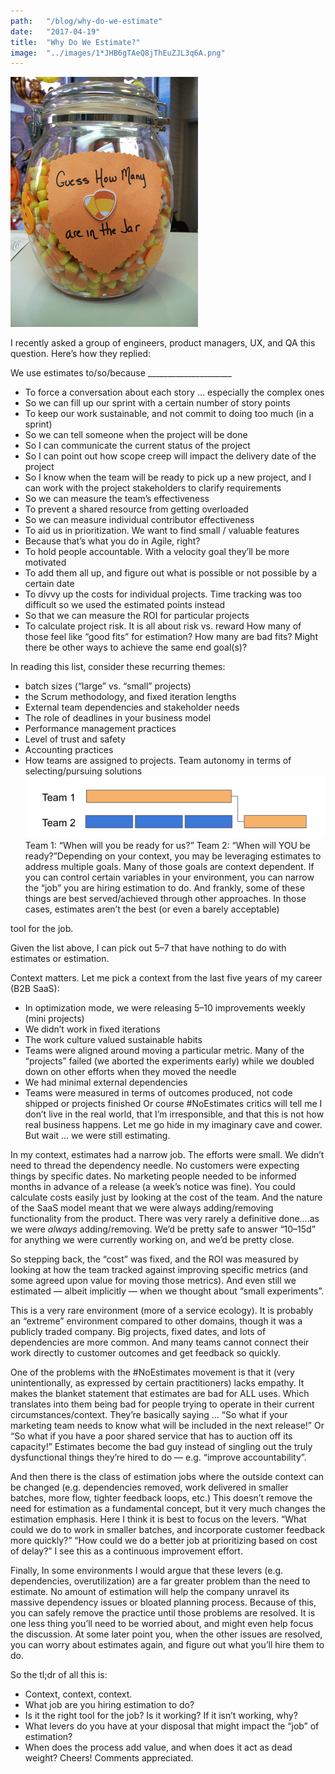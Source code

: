 ```yaml
---
path:	"/blog/why-do-we-estimate"
date:	"2017-04-19"
title:	"Why Do We Estimate?"
image:	"../images/1*JHB6gTAeQ8jThEuZJL3q6A.png"
---
```


![](../images/1*JHB6gTAeQ8jThEuZJL3q6A.png)

I recently asked a group of engineers, product managers, UX, and QA this question. Here’s how they replied:

We use estimates to/so/because \_\_\_\_\_\_\_\_\_\_\_\_\_\_\_\_\_\_\_\_\_

* To force a conversation about each story … especially the complex ones
* So we can fill up our sprint with a certain number of story points
* To keep our work sustainable, and not commit to doing too much (in a sprint)
* So we can tell someone when the project will be done
* So I can communicate the current status of the project
* So I can point out how scope creep will impact the delivery date of the project
* So I know when the team will be ready to pick up a new project, and I can work with the project stakeholders to clarify requirements
* So we can measure the team’s effectiveness
* To prevent a shared resource from getting overloaded
* So we can measure individual contributor effectiveness
* To aid us in prioritization. We want to find small / valuable features
* Because that’s what you do in Agile, right?
* To hold people accountable. With a velocity goal they’ll be more motivated
* To add them all up, and figure out what is possible or not possible by a certain date
* To divvy up the costs for individual projects. Time tracking was too difficult so we used the estimated points instead
* So that we can measure the ROI for particular projects
* To calculate project risk. It is all about risk vs. reward
How many of those feel like “good fits” for estimation? How many are bad fits? Might there be other ways to achieve the same end goal(s)?

In reading this list, consider these recurring themes:

* batch sizes (“large” vs. “small” projects)
* the Scrum methodology, and fixed iteration lengths
* External team dependencies and stakeholder needs
* The role of deadlines in your business model
* Performance management practices
* Level of trust and safety
* Accounting practices
* How teams are assigned to projects. Team autonomy in terms of selecting/pursuing solutions
![](../images/1*vmGOGEjn2TXlmaIoj0wQNg.png)Team 1: “When will you be ready for us?” Team 2: “When will YOU be ready?”Depending on your context, you may be leveraging estimates to address multiple goals. Many of those goals are context dependent. If you can control certain variables in your environment, you can narrow the “job” you are hiring estimation to do. And frankly, some of these things are best served/achieved through other approaches. In those cases, estimates aren’t the best (or even a barely acceptable)

 tool for the job.

Given the list above, I can pick out 5–7 that have nothing to do with estimates or estimation.

Context matters. Let me pick a context from the last five years of my career (B2B SaaS):

* In optimization mode, we were releasing 5–10 improvements weekly (mini projects)
* We didn’t work in fixed iterations
* The work culture valued sustainable habits
* Teams were aligned around moving a particular metric. Many of the “projects” failed (we aborted the experiments early) while we doubled down on other efforts when they moved the needle
* We had minimal external dependencies
* Teams were measured in terms of outcomes produced, not code shipped or projects finished
Or course #NoEstimates critics will tell me I don’t live in the real world, that I’m irresponsible, and that this is not how real business happens. Let me go hide in my imaginary cave and cower. But wait … we were still estimating.

In my context, estimates had a narrow job. The efforts were small. We didn’t need to thread the dependency needle. No customers were expecting things by specific dates. No marketing people needed to be informed months in advance of a release (a week’s notice was fine). You could calculate costs easily just by looking at the cost of the team. And the nature of the SaaS model meant that we were always adding/removing functionality from the product. There was very rarely a definitive done….as we were *always* adding/removing. We’d be pretty safe to answer “10–15d” for anything we were currently working on, and we’d be pretty close.

So stepping back, the “cost” was fixed, and the ROI was measured by looking at how the team tracked against improving specific metrics (and some agreed upon value for moving those metrics). And even still we estimated — albeit implicitly — when we thought about “small experiments”.

This is a very rare environment (more of a service ecology). It is probably an “extreme” environment compared to other domains, though it was a publicly traded company. Big projects, fixed dates, and lots of dependencies are more common. And many teams cannot connect their work directly to customer outcomes and get feedback so quickly.

One of the problems with the #NoEstimates movement is that it (very unintentionally, as expressed by certain practitioners) lacks empathy. It makes the blanket statement that estimates are bad for ALL uses. Which translates into them being bad for people trying to operate in their current circumstances/context. They’re basically saying … “So what if your marketing team needs to know what will be included in the next release!” Or “So what if you have a poor shared service that has to auction off its capacity!” Estimates become the bad guy instead of singling out the truly dysfunctional things they’re hired to do — e.g. “improve accountability”.

And then there is the class of estimation jobs where the outside context can be changed (e.g. dependencies removed, work delivered in smaller batches, more flow, tighter feedback loops, etc.) This doesn’t remove the need for estimation as a fundamental concept, but it very much changes the estimation emphasis. Here I think it is best to focus on the levers. “What could we do to work in smaller batches, and incorporate customer feedback more quickly?” “How could we do a better job at prioritizing based on cost of delay?” I see this as a continuous improvement effort.

Finally, In some environments I would argue that these levers (e.g. dependencies, overutilization) are a far greater problem than the need to estimate. No amount of estimation will help the company unravel its massive dependency issues or bloated planning process. Because of this, you can safely remove the practice until those problems are resolved. It is one less thing you’ll need to be worried about, and might even help focus the discussion. At some later point you, when the other issues are resolved, you can worry about estimates again, and figure out what you’ll hire them to do.

So the tl;dr of all this is:

* Context, context, context.
* What job are you hiring estimation to do?
* Is it the right tool for the job? Is it working? If it isn’t working, why?
* What levers do you have at your disposal that might impact the “job” of estimation?
* When does the process add value, and when does it act as dead weight?
Cheers! Comments appreciated.
